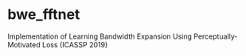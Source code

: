# bwe_fftnet
Implementation of Learning Bandwidth Expansion Using Perceptually-Motivated Loss (ICASSP 2019)
